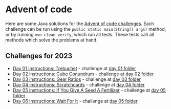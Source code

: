 # Advent of code

Here are some Java solutions for the [Advent of code challenges](https://adventofcode.com/). Each challenge can be run using the `public static main(String[] args)` method, or by running `mvn clean verify`, which run all tests. These tests call all methods which solve the problems at hand.

## Challenges for 2023

- [Day 01 instructions: Trebuchet](https://adventofcode.com/2023/day/1) - challenge at [day 01 folder](src/main/java/advent/of/code/year_2023/day01)
- [Day 02 instructions: Cube Conundrum](https://adventofcode.com/2023/day/2) - challenge at [day 02 folder](src/main/java/advent/of/code/year_2023/day02)
- [Day 03 instructions: Gear Ratios](https://adventofcode.com/2023/day/3) - challenge at [day 03 folder](src/main/java/advent/of/code/year_2023/day03)
- [Day 04 instructions: Scratchcards](https://adventofcode.com/2023/day/4) - challenge at [day 04 folder](src/main/java/advent/of/code/year_2023/day04)
- [Day 05 instructions: If You Give A Seed A Fertilizer](https://adventofcode.com/2023/day/5) - challenge at [day 05 folder](src/main/java/advent/of/code/year_2023/day05)
- [Day 06 instructions: Wait For It](https://adventofcode.com/2023/day/6) - challenge at [day 05 folder](src/main/java/advent/of/code/year_2023/day06)